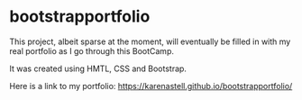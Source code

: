 # bootstrapportfolio

This project, albeit sparse at the moment, will eventually be filled in with my real portfolio as I go through this BootCamp.  

It was created using HMTL, CSS and Bootstrap.

Here is a link to my portfolio:  https://karenastell.github.io/bootstrapportfolio/
